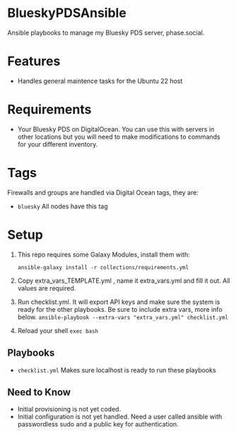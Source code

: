 # BlueskyPDSAnsible
Ansible playbooks to manage my Bluesky PDS server, phase.social. 

# Features
 - Handles general maintence tasks for the Ubuntu 22 host

# Requirements
 - Your Bluesky PDS on DigitalOcean. You can use this with servers in other locations but you will need to make modifications to commands for your different inventory. 

# Tags
Firewalls and groups are handled via Digital Ocean tags, they are:

- `bluesky` All nodes have this tag

# Setup
1. This repo requires some Galaxy Modules, install them with:

     `ansible-galaxy install -r collections/requirements.yml`

2. Copy extra_vars_TEMPLATE.yml , name it extra_vars.yml and fill it out. All values are required.

3. Run checklist.yml. It will export API keys and make sure the system is ready for the other playbooks. Be sure to include extra vars, more info below.
     `ansible-playbook --extra-vars "extra_vars.yml" checklist.yml`

4. Reload your shell
     `exec bash`

## Playbooks

- `checklist.yml` Makes sure localhost is ready to run these playbooks

## Need to Know
 - Initial provisioning is not yet coded. 
 - Initial configuration is not yet handled. Need a user called ansible with passwordless sudo and a public key for authentication. 
